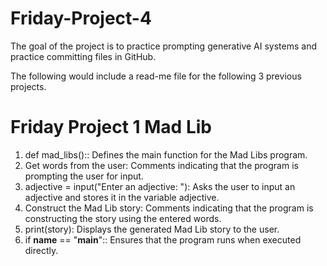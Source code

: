 # Friday-Project-4

The goal of the project is to practice prompting generative AI systems and practice committing files in GitHub.

The following would include a read-me file for the following 3 previous projects.

# Friday Project 1 Mad Lib
1. def mad_libs():: Defines the main function for the Mad Libs program.
2.  Get words from the user: Comments indicating that the program is prompting the user for input.
3.	adjective = input("Enter an adjective: "): Asks the user to input an adjective and stores it in the variable adjective.
4. Construct the Mad Lib story: Comments indicating that the program is constructing the story using the entered words.
5.	print(story): Displays the generated Mad Lib story to the user.
6.	if __name__ == "__main__":: Ensures that the program runs when executed directly.
